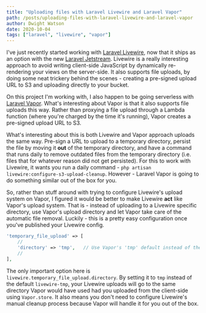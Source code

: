 ```yaml
---
title: "Uploading files with Laravel Livewire and Laravel Vapor"
path: /posts/uploading-files-with-laravel-livewire-and-laravel-vapor
author: Dwight Watson
date: 2020-10-04
tags: ["laravel", "livewire", "vapor"]
---
```


I've just recently started working with [Laravel Livewire](https://laravel-livewire.com), now that it ships as an option with the new [Laravel Jetstream](https://jetstream.laravel.com). Livewire is a really interesting approach to avoid writing client-side JavaScript by dynamically re-rendering your views on the server-side. It also supports file uploads, by doing some neat trickery behind the scenes - creating a pre-signed upload URL to S3 and uploading directly to your bucket.

On this project I'm working with, I also happen to be going serverless with [Laravel Vapor](https://vapor.laravel.com). What's interesting about Vapor is that it also supports file uploads this way. Rather than proxying a file upload through a Lambda function (where you're charged by the time it's running), Vapor creates a pre-signed upload URL to S3.

What's interesting about this is both Livewire and Vapor approach uploads the same way. Pre-sign a URL to upload to a temporary directory, persist the file by moving it **out** of the temporary directory, and have a command that runs daily to remove outdated files from the temporary directory (i.e. files that for whatever reason did not get persisted). For this to work with Livewire, it wants you run a daily command - `php artisan livewire:configure-s3-upload-cleanup`. However - Laravel Vapor is going to do something similar out of the box for you.

So, rather than stuff around with trying to configure Livewire's upload system on Vapor, I figured it would be better to make Livewire **act** like Vapor's upload system. That is - instead of uploading to a Livewire specific directory, use Vapor's upload directory and let Vapor take care of the automatic file removal. Luckily - this is a pretty easy configuration once you've published your Livewire config.

```php
'temporary_file_upload' => [
    //
    'directory' => 'tmp',   // Use Vapor's 'tmp' default instead of the Livewire's 'livewire-tmp' default,
    //
],
```

The only important option here is `livewire.temporary_file_upload.directory`. By setting it to `tmp` instead of the default `livewire-tmp`, your Livewire uploads will go to the same directory Vapor would have used had you uploaded from the client-side using `Vapor.store`. It also means you don't need to configure Livewire's manual cleanup process because Vapor will handle it for you out of the box.
